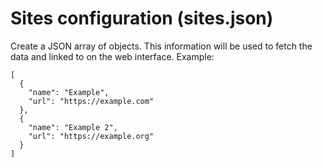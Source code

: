# Sites configuration (sites.json)
Create a JSON array of objects. This information will be used to fetch the data and linked to on the web interface. Example:
```
[
  {
    "name": "Example",
    "url": "https://example.com"
  },
  {
    "name": "Example 2",
    "url": "https://example.org"
  }
]
```
